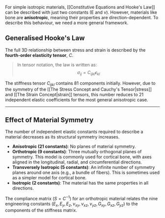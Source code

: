 For simple isotropic materials, [[Constitutive Equations and Hooke's Law]] can be described with just two constants (E and $\nu$). However, materials like bone are **anisotropic**, meaning their properties are direction-dependent. To describe this behaviour, we need a more general framework.

## Generalised Hooke's Law
The full 3D relationship between stress and strain is described by the **fourth-order elasticity tensor**, $C$.

> In tensor notation, the law is written as:
> $$ \sigma_{ij} = C_{ijkl} \epsilon_{kl} $$

The stiffness tensor $C_{ijkl}$ contains 81 components initially. However, due to the symmetry of the [[The Stress Concept and Cauchy's Tensor|stress]] and [[The Strain Concept|strain]] tensors, this number reduces to 21 independent elastic coefficients for the most general anisotropic case.

---

## Effect of Material Symmetry
The number of independent elastic constants required to describe a material decreases as its structural symmetry increases.

- **Anisotropic (21 constants)**: No planes of material symmetry.
- **Orthotropic (9 constants)**: Three mutually orthogonal planes of symmetry. This model is commonly used for cortical bone, with axes aligned in the longitudinal, radial, and circumferential directions.
- **Transversely Isotropic (5 constants)**: An infinite number of symmetry planes around one axis (e.g., a bundle of fibers). This is sometimes used as a simpler model for cortical bone.
- **Isotropic (2 constants)**: The material has the same properties in all directions.

The compliance matrix ($S = C^{-1}$) for an orthotropic material relates the nine engineering constants ($E_x, E_y, E_z, \nu_{xy}, \nu_{xz}, \nu_{yz}, G_{xy}, G_{xz}, G_{yz}$) to the components of the stiffness matrix.